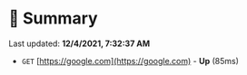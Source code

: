 # 📖 Summary
Last updated: **12/4/2021, 7:32:37 AM**

- `GET` [https://google.com](https://google.com) - **Up** (85ms)
